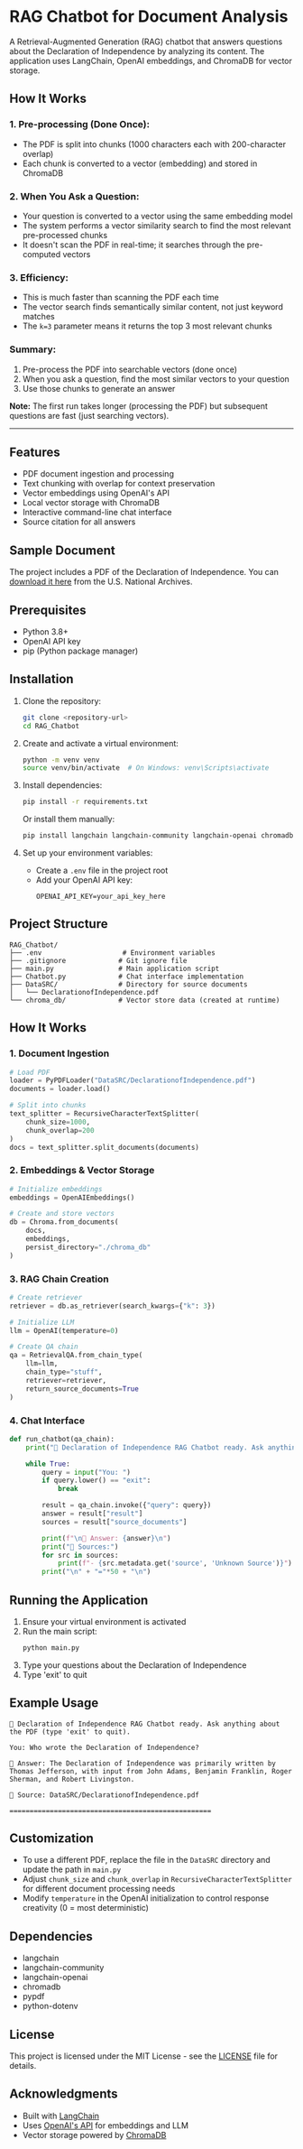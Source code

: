 # RAG Chatbot for Document Analysis

A Retrieval-Augmented Generation (RAG) chatbot that answers questions about the Declaration of Independence by analyzing its content. The application uses LangChain, OpenAI embeddings, and ChromaDB for vector storage.

## How It Works

### 1. Pre-processing (Done Once):

- The PDF is split into chunks (1000 characters each with 200-character overlap)
- Each chunk is converted to a vector (embedding) and stored in ChromaDB

### 2. When You Ask a Question:

- Your question is converted to a vector using the same embedding model
- The system performs a vector similarity search to find the most relevant pre-processed chunks
- It doesn't scan the PDF in real-time; it searches through the pre-computed vectors

### 3. Efficiency:

- This is much faster than scanning the PDF each time
- The vector search finds semantically similar content, not just keyword matches
- The `k=3` parameter means it returns the top 3 most relevant chunks

### Summary:

1. Pre-process the PDF into searchable vectors (done once)
2. When you ask a question, find the most similar vectors to your question
3. Use those chunks to generate an answer

**Note:** The first run takes longer (processing the PDF) but subsequent questions are fast (just searching vectors).

---

## Features

- PDF document ingestion and processing
- Text chunking with overlap for context preservation
- Vector embeddings using OpenAI's API
- Local vector storage with ChromaDB
- Interactive command-line chat interface
- Source citation for all answers

## Sample Document

The project includes a PDF of the Declaration of Independence. You can [download it here](https://www.archives.gov/founding-docs/declaration-transcript) from the U.S. National Archives.

## Prerequisites

- Python 3.8+
- OpenAI API key
- pip (Python package manager)

## Installation

1. Clone the repository:

   ```bash
   git clone <repository-url>
   cd RAG_Chatbot
   ```

2. Create and activate a virtual environment:

   ```bash
   python -m venv venv
   source venv/bin/activate  # On Windows: venv\Scripts\activate
   ```

3. Install dependencies:

   ```bash
   pip install -r requirements.txt
   ```

   Or install them manually:

   ```bash
   pip install langchain langchain-community langchain-openai chromadb pypdf python-dotenv
   ```

4. Set up your environment variables:
   - Create a `.env` file in the project root
   - Add your OpenAI API key:
     ```
     OPENAI_API_KEY=your_api_key_here
     ```

## Project Structure

```
RAG_Chatbot/
├── .env                    # Environment variables
├── .gitignore             # Git ignore file
├── main.py                # Main application script
├── Chatbot.py             # Chat interface implementation
├── DataSRC/               # Directory for source documents
│   └── DeclarationofIndependence.pdf
└── chroma_db/             # Vector store data (created at runtime)
```

## How It Works

### 1. Document Ingestion

```python
# Load PDF
loader = PyPDFLoader("DataSRC/DeclarationofIndependence.pdf")
documents = loader.load()

# Split into chunks
text_splitter = RecursiveCharacterTextSplitter(
    chunk_size=1000,
    chunk_overlap=200
)
docs = text_splitter.split_documents(documents)
```

### 2. Embeddings & Vector Storage

```python
# Initialize embeddings
embeddings = OpenAIEmbeddings()

# Create and store vectors
db = Chroma.from_documents(
    docs,
    embeddings,
    persist_directory="./chroma_db"
)
```

### 3. RAG Chain Creation

```python
# Create retriever
retriever = db.as_retriever(search_kwargs={"k": 3})

# Initialize LLM
llm = OpenAI(temperature=0)

# Create QA chain
qa = RetrievalQA.from_chain_type(
    llm=llm,
    chain_type="stuff",
    retriever=retriever,
    return_source_documents=True
)
```

### 4. Chat Interface

```python
def run_chatbot(qa_chain):
    print("📜 Declaration of Independence RAG Chatbot ready. Ask anything about the PDF (type 'exit' to quit).")

    while True:
        query = input("You: ")
        if query.lower() == "exit":
            break

        result = qa_chain.invoke({"query": query})
        answer = result["result"]
        sources = result["source_documents"]

        print(f"\n🤖 Answer: {answer}\n")
        print("📄 Sources:")
        for src in sources:
            print(f"- {src.metadata.get('source', 'Unknown Source')}")
        print("\n" + "="*50 + "\n")
```

## Running the Application

1. Ensure your virtual environment is activated
2. Run the main script:
   ```bash
   python main.py
   ```
3. Type your questions about the Declaration of Independence
4. Type 'exit' to quit

## Example Usage

```
📜 Declaration of Independence RAG Chatbot ready. Ask anything about the PDF (type 'exit' to quit).

You: Who wrote the Declaration of Independence?

🤖 Answer: The Declaration of Independence was primarily written by Thomas Jefferson, with input from John Adams, Benjamin Franklin, Roger Sherman, and Robert Livingston.

📄 Source: DataSRC/DeclarationofIndependence.pdf

==================================================
```

## Customization

- To use a different PDF, replace the file in the `DataSRC` directory and update the path in `main.py`
- Adjust `chunk_size` and `chunk_overlap` in `RecursiveCharacterTextSplitter` for different document processing needs
- Modify `temperature` in the OpenAI initialization to control response creativity (0 = most deterministic)

## Dependencies

- langchain
- langchain-community
- langchain-openai
- chromadb
- pypdf
- python-dotenv

## License

This project is licensed under the MIT License - see the [LICENSE](LICENSE) file for details.

## Acknowledgments

- Built with [LangChain](https://python.langchain.com/)
- Uses [OpenAI's API](https://platform.openai.com/) for embeddings and LLM
- Vector storage powered by [ChromaDB](https://www.trychroma.com/)
